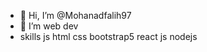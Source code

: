 - 👋 Hi, I’m @Mohanadfalih97
- 👀 I’m web dev
- skills js html css bootstrap5 react js nodejs 

<!---
Mohanadfalih97/Mohanadfalih97 is a ✨ special ✨ repository because its `README.md` (this file) appears on your GitHub profile.
You can click the Preview link to take a look at your changes.
--->
